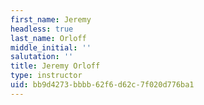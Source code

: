 ```yaml
---
first_name: Jeremy
headless: true
last_name: Orloff
middle_initial: ''
salutation: ''
title: Jeremy Orloff
type: instructor
uid: bb9d4273-bbbb-62f6-d62c-7f020d776ba1
---
```

